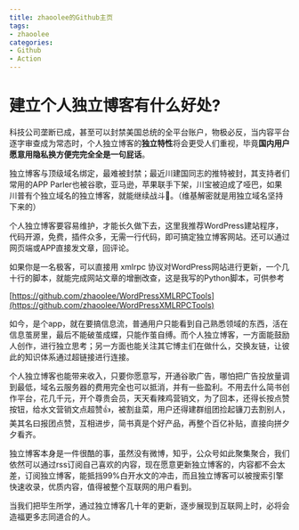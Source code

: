```yaml
---
title: zhaoolee的Github主页
tags: 
- zhaoolee
categories:
- Github
- Action
---
```


# 建立个人独立博客有什么好处?

科技公司垄断已成，甚至可以封禁美国总统的全平台账户，物极必反，当内容平台逐字审查成为常态时，个人独立博客的**独立特性**将会更受人们重视，毕竟**国内用户愿意用隐私换方便完完全全是一句屁话**。


独立博客与顶级域名绑定，最难被封禁；最近川建国同志的推特被封，其支持者们常用的APP Parler也被谷歌，亚马逊，苹果联手下架，川宝被迫成了哑巴，如果川普有个独立域名的独立博客，就能继续战斗🙊。（维基解密就是用独立域名坚持下来的）


个人独立博客要容易维护，才能长久做下去，这里我推荐WordPress建站程序，代码开源，免费，插件众多，无需一行代码，即可搞定独立博客网站。还可以通过网页端或APP直接发文章，回评论。

如果你是一名极客，可以直接用 xmlrpc 协议对WordPress网站进行更新，一个几十行的脚本，就能完成网站文章的增删改查，这是我写的Python脚本，可供参考

[https://github.com/zhaoolee/WordPressXMLRPCTools](https://github.com/zhaoolee/WordPressXMLRPCTools)

如今，是个app，就在要搞信息流，普通用户只能看到自己熟悉领域的东西，活在信息茧房里，最后不能破茧成蝶，只能作茧自缚。而个人独立博客，一方面能鼓励人创作，进行独立思考；另一方面也能关注其它博主们在做什么，交换友链，让彼此的知识体系通过超链接进行连接。

个人独立博客也能带来收入，只要你愿意写，开通谷歌广告，哪怕把广告投放量调到最低，域名云服务器的费用完全也可以抵消，并有一些盈利。不用去什么简书创作平台，花几千元，开个尊贵会员，天天看辣鸡营销文，为了回本，还得长按点赞按钮，给水文营销文点超赞👍，被割韭菜，用户还得建群组团捡起镰刀去割别人，美其名曰报团点赞，互相进步，简书真是个好产品，再整个百亿补贴，直接向拼夕夕看齐。

独立博客本身是一件很酷的事，虽然没有微博，知乎，公众号如此聚集聚合，我们依然可以通过rss订阅自己喜欢的内容，现在愿意更新独立博客的，内容都不会太差，订阅独立博客，能抵挡99%白开水文的冲击，而且独立博客可以被搜索引擎快速收录，优质内容，值得被整个互联网的用户看到。

当我们把毕生所学，通过独立博客几十年的更新，逐步展现到互联网上时，必将会造福更多志同道合的人。



